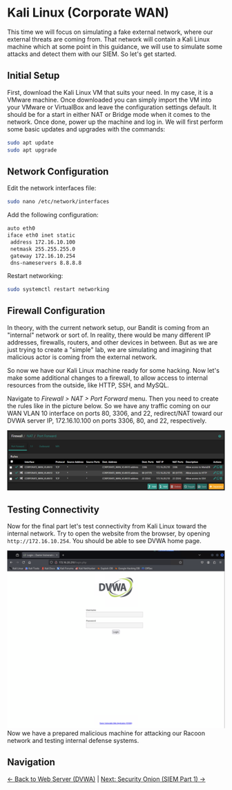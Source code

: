 # Kali Linux (Corporate WAN)

This time we will focus on simulating a fake external network, where our external threats are coming from. That network will contain a Kali Linux machine which at some point in this guidance, we will use to simulate some attacks and detect them with our SIEM. So let's get started.

## Initial Setup 

First, download the Kali Linux VM that suits your need. In my case, it is a VMware machine.
Once downloaded you can simply import the VM into your VMware or VirtualBox and leave the configuration settings default. It should be for a start in either NAT or Bridge mode when it comes to the network. Once done, power up the machine and log in. We will first perform some basic updates and upgrades with the commands:

```bash
sudo apt update
sudo apt upgrade
```

## Network Configuration

Edit the network interfaces file:
```bash
sudo nano /etc/network/interfaces
```

Add the following configuration:
```
auto eth0
iface eth0 inet static
 address 172.16.10.100
 netmask 255.255.255.0
 gateway 172.16.10.254
 dns-nameservers 8.8.8.8
```

Restart networking:
```bash
sudo systemctl restart networking
```

## Firewall Configuration

In theory, with the current network setup, our Bandit is coming from an "internal" network or sort of. In reality, there would be many different IP addresses, firewalls, routers, and other devices in between. But as we are just trying to create a "simple" lab, we are simulating and imagining that malicious actor is coming from the external network.

So now we have our Kali Linux machine ready for some hacking. Now let's make some additional changes to a firewall, to allow access to internal resources from the outside, like HTTP, SSH, and MySQL.

Navigate to *Firewall > NAT > Port Forward* menu. Then you need to create the rules like in the picture below. So we have any traffic coming on our WAN VLAN 10 interface on ports 80, 3306, and 22, redirect/NAT toward our DVWA server IP, 172.16.10.100 on ports 3306, 80, and 22, respectively.

![Kali Linux Port Forward](/Images/KL1.png)

## Testing Connectivity

Now for the final part let's test connectivity from Kali Linux toward the internal network.
Try to open the website from the browser, by opening `http://172.16.10.254`. You should be able to see DVWA home page.

![Kali Linux Test Connectivity](/Images/KL2.png)
Now we have a prepared malicious machine for attacking our Racoon network and testing internal defense systems.

## Navigation

[← Back to Web Server (DVWA)](Web%20Server%20(DVWA).md) | [Next: Security Onion (SIEM Part 1) →](Security%20Onion%20(SIEM%20Part%201).md)
